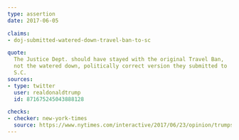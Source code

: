 ```yaml
---
type: assertion
date: 2017-06-05

claims:
- doj-submitted-watered-down-travel-ban-to-sc

quote:
  The Justice Dept. should have stayed with the original Travel Ban,
  not the watered down, politically correct version they submitted to
  S.C.
sources:
- type: twitter
  user: realdonaldtrump
  id: 871675245043888128

checks:
- checker: new-york-times
  source: https://www.nytimes.com/interactive/2017/06/23/opinion/trumps-lies.html
---
```

